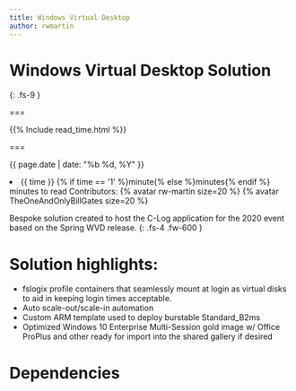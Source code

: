 ```yaml
---
title: Windows Virtual Desktop
author: rwmartin
---
```



# Windows Virtual Desktop Solution
{: .fs-9 }

===

{{% Include read_time.html %}}

===

{{ page.date | date: "%b %d, %Y" }} 

<li> {{ time }} {% if time == '1' %}minute{% else %}minutes{% endif %} minutes to read Contributors: {% avatar rw-martin size=20 %} {% avatar TheOneAndOnlyBillGates size=20 %}


Bespoke solution created to host the C-Log application for the 2020 event based on the Spring WVD release.
{: .fs-4 .fw-600 }


# Solution highlights:
* fslogix profile containers that seamlessly mount at login as virtual disks to aid in keeping login times acceptable.
* Auto scale-out/scale-in automation
* Custom ARM template used to deploy burstable Standard_B2ms
* Optimized Windows 10 Enterprise Multi-Session gold image w/ Office ProPlus and other ready for import into the shared gallery if desired
 


# Dependencies




